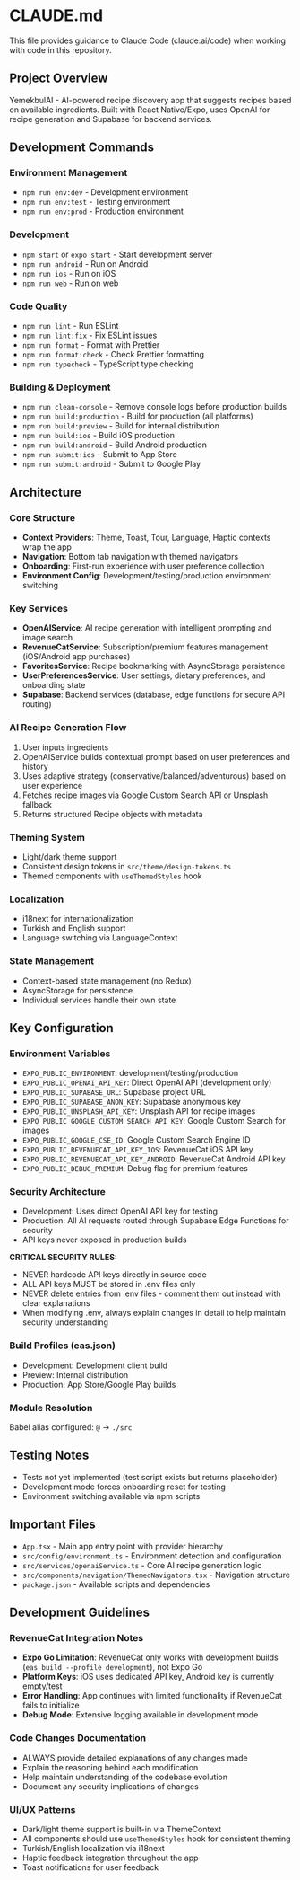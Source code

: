 # CLAUDE.md

This file provides guidance to Claude Code (claude.ai/code) when working with code in this
repository.

## Project Overview

YemekbulAI - AI-powered recipe discovery app that suggests recipes based on available ingredients.
Built with React Native/Expo, uses OpenAI for recipe generation and Supabase for backend services.

## Development Commands

### Environment Management

- `npm run env:dev` - Development environment
- `npm run env:test` - Testing environment
- `npm run env:prod` - Production environment

### Development

- `npm start` or `expo start` - Start development server
- `npm run android` - Run on Android
- `npm run ios` - Run on iOS
- `npm run web` - Run on web

### Code Quality

- `npm run lint` - Run ESLint
- `npm run lint:fix` - Fix ESLint issues
- `npm run format` - Format with Prettier
- `npm run format:check` - Check Prettier formatting
- `npm run typecheck` - TypeScript type checking

### Building & Deployment

- `npm run clean-console` - Remove console logs before production builds
- `npm run build:production` - Build for production (all platforms)
- `npm run build:preview` - Build for internal distribution
- `npm run build:ios` - Build iOS production
- `npm run build:android` - Build Android production
- `npm run submit:ios` - Submit to App Store
- `npm run submit:android` - Submit to Google Play

## Architecture

### Core Structure

- **Context Providers**: Theme, Toast, Tour, Language, Haptic contexts wrap the app
- **Navigation**: Bottom tab navigation with themed navigators
- **Onboarding**: First-run experience with user preference collection
- **Environment Config**: Development/testing/production environment switching

### Key Services

- **OpenAIService**: AI recipe generation with intelligent prompting and image search
- **RevenueCatService**: Subscription/premium features management (iOS/Android app purchases)
- **FavoritesService**: Recipe bookmarking with AsyncStorage persistence
- **UserPreferencesService**: User settings, dietary preferences, and onboarding state
- **Supabase**: Backend services (database, edge functions for secure API routing)

### AI Recipe Generation Flow

1. User inputs ingredients
2. OpenAIService builds contextual prompt based on user preferences and history
3. Uses adaptive strategy (conservative/balanced/adventurous) based on user experience
4. Fetches recipe images via Google Custom Search API or Unsplash fallback
5. Returns structured Recipe objects with metadata

### Theming System

- Light/dark theme support
- Consistent design tokens in `src/theme/design-tokens.ts`
- Themed components with `useThemedStyles` hook

### Localization

- i18next for internationalization
- Turkish and English support
- Language switching via LanguageContext

### State Management

- Context-based state management (no Redux)
- AsyncStorage for persistence
- Individual services handle their own state

## Key Configuration

### Environment Variables

- `EXPO_PUBLIC_ENVIRONMENT`: development/testing/production
- `EXPO_PUBLIC_OPENAI_API_KEY`: Direct OpenAI API (development only)
- `EXPO_PUBLIC_SUPABASE_URL`: Supabase project URL
- `EXPO_PUBLIC_SUPABASE_ANON_KEY`: Supabase anonymous key
- `EXPO_PUBLIC_UNSPLASH_API_KEY`: Unsplash API for recipe images
- `EXPO_PUBLIC_GOOGLE_CUSTOM_SEARCH_API_KEY`: Google Custom Search for images
- `EXPO_PUBLIC_GOOGLE_CSE_ID`: Google Custom Search Engine ID
- `EXPO_PUBLIC_REVENUECAT_API_KEY_IOS`: RevenueCat iOS API key
- `EXPO_PUBLIC_REVENUECAT_API_KEY_ANDROID`: RevenueCat Android API key
- `EXPO_PUBLIC_DEBUG_PREMIUM`: Debug flag for premium features

### Security Architecture

- Development: Uses direct OpenAI API key for testing
- Production: All AI requests routed through Supabase Edge Functions for security
- API keys never exposed in production builds

**CRITICAL SECURITY RULES:**

- NEVER hardcode API keys directly in source code
- ALL API keys MUST be stored in .env files only
- NEVER delete entries from .env files - comment them out instead with clear explanations
- When modifying .env, always explain changes in detail to help maintain security understanding

### Build Profiles (eas.json)

- Development: Development client build
- Preview: Internal distribution
- Production: App Store/Google Play builds

### Module Resolution

Babel alias configured: `@` -> `./src`

## Testing Notes

- Tests not yet implemented (test script exists but returns placeholder)
- Development mode forces onboarding reset for testing
- Environment switching available via npm scripts

## Important Files

- `App.tsx` - Main app entry point with provider hierarchy
- `src/config/environment.ts` - Environment detection and configuration
- `src/services/openaiService.ts` - Core AI recipe generation logic
- `src/components/navigation/ThemedNavigators.tsx` - Navigation structure
- `package.json` - Available scripts and dependencies

## Development Guidelines

### RevenueCat Integration Notes

- **Expo Go Limitation**: RevenueCat only works with development builds (`eas build --profile development`), not Expo Go
- **Platform Keys**: iOS uses dedicated API key, Android key is currently empty/test
- **Error Handling**: App continues with limited functionality if RevenueCat fails to initialize
- **Debug Mode**: Extensive logging available in development mode

### Code Changes Documentation

- ALWAYS provide detailed explanations of any changes made
- Explain the reasoning behind each modification
- Help maintain understanding of the codebase evolution
- Document any security implications of changes

### UI/UX Patterns

- Dark/light theme support is built-in via ThemeContext
- All components should use `useThemedStyles` hook for consistent theming
- Turkish/English localization via i18next
- Haptic feedback integration throughout the app
- Toast notifications for user feedback
